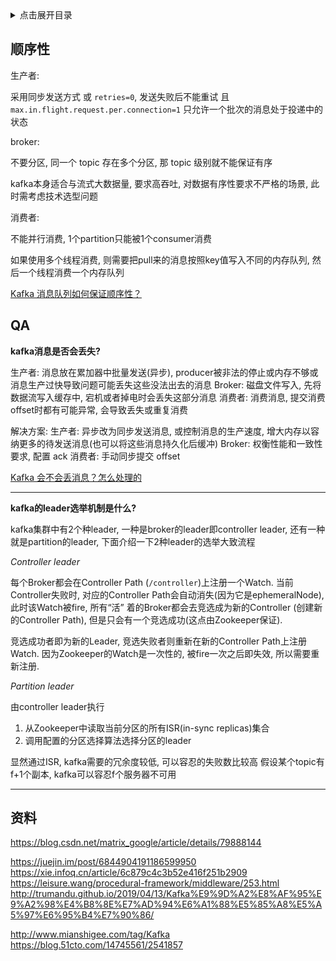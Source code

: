 <details>
<summary>点击展开目录</summary>
<!-- TOC -->

- [顺序性](#顺序性)
- [QA](#qa)
- [资料](#资料)

<!-- /TOC -->
</details>


## 顺序性

生产者:

采用同步发送方式
或
`retries=0`, 发送失败后不能重试 且 `max.in.flight.request.per.connection=1` 只允许一个批次的消息处于投递中的状态

broker:

不要分区, 同一个 topic 存在多个分区, 那 topic 级别就不能保证有序

kafka本身适合与流式大数据量, 要求高吞吐, 对数据有序性要求不严格的场景, 此时需考虑技术选型问题

消费者:

不能并行消费, 1个partition只能被1个consumer消费

如果使用多个线程消费, 则需要把pull来的消息按照key值写入不同的内存队列, 然后一个线程消费一个内存队列

[Kafka 消息队列如何保证顺序性？](https://juejin.cn/post/6985040577989607454)

## QA

**kafka消息是否会丢失?**

生产者: 消息放在累加器中批量发送(异步), producer被非法的停止或内存不够或消息生产过快导致问题可能丢失这些没法出去的消息
Broker: 磁盘文件写入, 先将数据流写入缓存中, 宕机或者掉电时会丢失这部分消息
消费者: 消费消息, 提交消费offset时都有可能异常, 会导致丢失或重复消费

解决方案:
生产者: 异步改为同步发送消息, 或控制消息的生产速度, 增大内存以容纳更多的待发送消息(也可以将这些消息持久化后缓冲)
Broker: 权衡性能和一致性要求, 配置 ack
消费者: 手动同步提交 offset

[Kafka 会不会丢消息？怎么处理的](https://zhuanlan.zhihu.com/p/307480336)

---

**kafka的leader选举机制是什么?**

kafka集群中有2个种leader, 一种是broker的leader即controller leader, 还有一种就是partition的leader, 下面介绍一下2种leader的选举大致流程

*Controller leader*

每个Broker都会在Controller Path (`/controller`)上注册一个Watch. 当前Controller失败时, 对应的Controller Path会自动消失(因为它是ephemeralNode), 此时该Watch被fire, 所有“活” 着的Broker都会去竞选成为新的Controller (创建新的Controller Path), 但是只会有一个竞选成功(这点由Zookeeper保证).

竞选成功者即为新的Leader, 竞选失败者则重新在新的Controller Path上注册Watch. 因为Zookeeper的Watch是一次性的, 被fire一次之后即失效, 所以需要重新注册.

*Partition leader*

由controller leader执行

1. 从Zookeeper中读取当前分区的所有ISR(in-sync replicas)集合
2. 调用配置的分区选择算法选择分区的leader

显然通过ISR, kafka需要的冗余度较低, 可以容忍的失败数比较高 假设某个topic有f+1个副本, kafka可以容忍f个服务器不可用

---

## 资料

https://blog.csdn.net/matrix_google/article/details/79888144


https://juejin.im/post/6844904191186599950
https://xie.infoq.cn/article/6c879c4c3b52e416f251b2909
https://leisure.wang/procedural-framework/middleware/253.html
http://trumandu.github.io/2019/04/13/Kafka%E9%9D%A2%E8%AF%95%E9%A2%98%E4%B8%8E%E7%AD%94%E6%A1%88%E5%85%A8%E5%A5%97%E6%95%B4%E7%90%86/

http://www.mianshigee.com/tag/Kafka
https://blog.51cto.com/14745561/2541857

